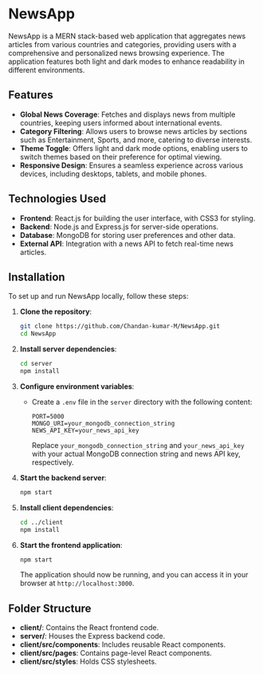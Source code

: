 # NewsApp

NewsApp is a MERN stack-based web application that aggregates news articles from various countries and categories, providing users with a comprehensive and personalized news browsing experience. The application features both light and dark modes to enhance readability in different environments.

## Features

- **Global News Coverage**: Fetches and displays news from multiple countries, keeping users informed about international events.
- **Category Filtering**: Allows users to browse news articles by sections such as Entertainment, Sports, and more, catering to diverse interests.
- **Theme Toggle**: Offers light and dark mode options, enabling users to switch themes based on their preference for optimal viewing.
- **Responsive Design**: Ensures a seamless experience across various devices, including desktops, tablets, and mobile phones.

## Technologies Used

- **Frontend**: React.js for building the user interface, with CSS3 for styling.
- **Backend**: Node.js and Express.js for server-side operations.
- **Database**: MongoDB for storing user preferences and other data.
- **External API**: Integration with a news API to fetch real-time news articles.

## Installation

To set up and run NewsApp locally, follow these steps:

1. **Clone the repository**:

   ```bash
   git clone https://github.com/Chandan-kumar-M/NewsApp.git
   cd NewsApp
   ```

2. **Install server dependencies**:

   ```bash
   cd server
   npm install
   ```

3. **Configure environment variables**:

   - Create a `.env` file in the `server` directory with the following content:

     ```
     PORT=5000
     MONGO_URI=your_mongodb_connection_string
     NEWS_API_KEY=your_news_api_key
     ```

     Replace `your_mongodb_connection_string` and `your_news_api_key` with your actual MongoDB connection string and news API key, respectively.

4. **Start the backend server**:

   ```bash
   npm start
   ```

5. **Install client dependencies**:

   ```bash
   cd ../client
   npm install
   ```

6. **Start the frontend application**:

   ```bash
   npm start
   ```

   The application should now be running, and you can access it in your browser at `http://localhost:3000`.

## Folder Structure

- **client/**: Contains the React frontend code.
- **server/**: Houses the Express backend code.
- **client/src/components**: Includes reusable React components.
- **client/src/pages**: Contains page-level React components.
- **client/src/styles**: Holds CSS stylesheets.


